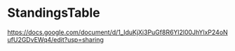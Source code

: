 # StandingsTable

https://docs.google.com/document/d/1_IduKjXi3PuGf8R6Yl2l00JhYlxP24oNufU2GDvEWq4/edit?usp=sharing

